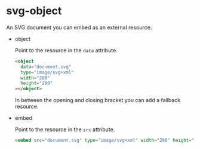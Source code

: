 # svg-object

An SVG document you can embed as an external resource.

- object

  Point to the resource in the `data` attribute.

  ```html
  <object
    data="document.svg"
    type="image/svg+xml"
    width="280"
    height="280"
  ></object>
  ```

  In between the opening and closing bracket you can add a fallback resource.

- embed

  Point to the resource in the `src` attribute.

  ```html
  <embed src="document.svg" type="image/svg+xml" width="280" height="280"></embed>
  ```
